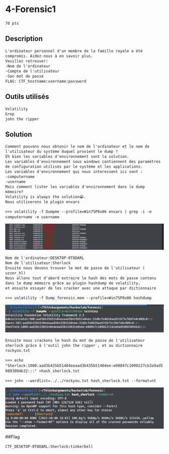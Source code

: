 # 4-Forensic1
```
70 pts
```
## Description
```
L'ordinateur personnel d'un membre de la famille royale a été compromis. Aidez-nous à en savoir plus.
Veuillez retrouver:
-Nom de l'ordinateur
-Compte de l'utilisateur
-Son mot de passe
FLAG: CTF_hostname:username:password
```
## Outils utilisés
```
Volatility
Grep
john the ripper
```
## Solution
```
Comment pouvons nous obtenir le nom de l'ordinateur et le nom de l'utilisateur du système duquel provient le dump ?
Eh bien les variables d'environnement sont la solution.
Les variables d'environnement sous windows contiennent des paramètres de configuration utilisés par le système et les applications.
Les variables d'environnement qui nous interessent ici sont :
-computername
-username
Mais comment lister les variables d'environnement dans le dump mémoire?
Volatility is always the solution😁.
Nous utiliserons le plugin envars
```

`>>> volatility -f Dumpme --profile=Win7SP0x86 envars | grep -i -e computername -e username`

<img src="File/user_computer2.png">

```
Nom de l'ordinateur:DESKTOP-0T8DARL
Nom de l'utilisateur:Sherlock
Ensuite nous devons trouver le mot de passe de l'utilisateur ( uzzer_hl)
Nous allons tout d'abord extraire le hash des mots de passe contenu dans le dump mémoire grâce au plugin hashdump de volatility,
et ensuite essayer de les cracker avec une attaque par dictionnaire
```
`>>> volatility -f Dump_forensic.mem --profile=Win7SP0x86 hashdump`

<img src="File/hashdump2.png">

```
Ensuite nous crackons le hash du mot de passe de l'utilisateur sherlock grâce à l'outil john the ripper , et au dictionnaire rockyou.txt
```
`>>> echo "Sherlock:1000:aad3b435b51404eeaad3b435b51404ee:e08847c1090227cb3a9ad59893094b32:::" >hash_sherlock.txt`

`>>> john --wordlist=../../rockyou.txt hash_sherlock.txt --format=nt`

<img src="File/john.png">

##Flag
```
CTF_DESKTOP-0T8DARL:Sherlock:tinkerbell

```




